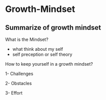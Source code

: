 # Growth-Mindset
## Summarize of growth mindset


What is the Mindset?
- what think about my self
- self preception or self theory

How to keep yourself in a growth mindset?

1- Challenges

2- Obstacles

3- Effort
